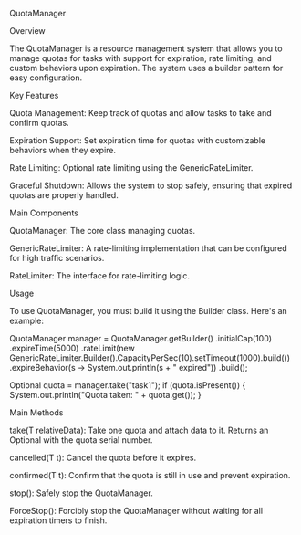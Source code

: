 QuotaManager

Overview

The QuotaManager is a resource management system that allows you to manage quotas for tasks with support for expiration, rate limiting, and custom behaviors upon expiration. The system uses a builder pattern for easy configuration.

Key Features

Quota Management: Keep track of quotas and allow tasks to take and confirm quotas.

Expiration Support: Set expiration time for quotas with customizable behaviors when they expire.

Rate Limiting: Optional rate limiting using the GenericRateLimiter.

Graceful Shutdown: Allows the system to stop safely, ensuring that expired quotas are properly handled.

Main Components

QuotaManager<T>: The core class managing quotas.

GenericRateLimiter: A rate-limiting implementation that can be configured for high traffic scenarios.

RateLimiter: The interface for rate-limiting logic.

Usage

To use QuotaManager, you must build it using the Builder class. Here's an example:

QuotaManager<String> manager = QuotaManager.<String>getBuilder()
    .initialCap(100)
    .expireTime(5000)
    .rateLimit(new GenericRateLimiter.Builder().CapacityPerSec(10).setTimeout(1000).build())
    .expireBehavior(s -> System.out.println(s + " expired"))
    .build();

Optional<Long> quota = manager.take("task1");
if (quota.isPresent()) {
    System.out.println("Quota taken: " + quota.get());
}

Main Methods

take(T relativeData): Take one quota and attach data to it. Returns an Optional<Long> with the quota serial number.

cancelled(T t): Cancel the quota before it expires.

confirmed(T t): Confirm that the quota is still in use and prevent expiration.

stop(): Safely stop the QuotaManager.

ForceStop(): Forcibly stop the QuotaManager without waiting for all expiration timers to finish.
